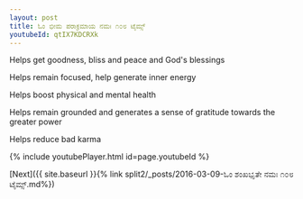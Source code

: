 ```yaml
---
layout: post
title: ಓಂ ಭೀಮ ಪರಾಕ್ರಮಾಯ ನಮಃ ೧೦೮ ಟೈಮ್ಸ್
youtubeId: qtIX7KDCRXk
---
```

 
 
Helps get goodness, bliss and peace and God's blessings
 
Helps remain focused, help generate inner energy 
 
Helps boost physical and mental health 
 
Helps remain grounded and generates a sense of gratitude towards the greater power 
 
Helps reduce bad karma
 
 
 
 


{% include youtubePlayer.html id=page.youtubeId %}
 
[Next]({{ site.baseurl }}{% link  split2/_posts/2016-03-09-ಓಂ ಶಂಖಭೃತೇ ನಮಃ ೧೦೮ ಟೈಮ್ಸ್.md%})
 
